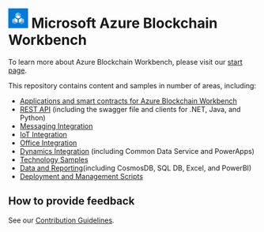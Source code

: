 
 
  
# ![Microsoft Azure Blockchain Workbench](./media/logo_small.png) Microsoft Azure Blockchain Workbench


To learn more about Azure Blockchain Workbench, please visit our [start page](https://azure.microsoft.com/services/service-bus/).

This repository contains content and samples in number of areas, including:
* [Applications and smart contracts for Azure Blockchain Workbench](./application-and-smart-contracts-samples/readme.md)
* [REST API](./application-and-smart-contracts-samples/readme.md) (including the swagger file and clients for .NET, Java, and Python)
* [Messaging Integration](./messaging-integration-samples/readme.md)
* [IoT Integration](./iot-integration-samples/readme.md) 
* [Office Integration](./office-integration-samples/readme.md)
* [Dynamics Integration](./dynamics-integration-samples/readme.md) (including Common Data Service and PowerApps) 
* [Technology Samples](./technology-samples/readme.md)
* [Data and Reporting](./data-reporting-samples/readme.md)(including CosmosDB, SQL DB, Excel, and PowerBI)
* [Deployment and Management Scripts](./scripts/readme.md)



## How to provide feedback

See our [Contribution Guidelines](./.github/CONTRIBUTING.md).
